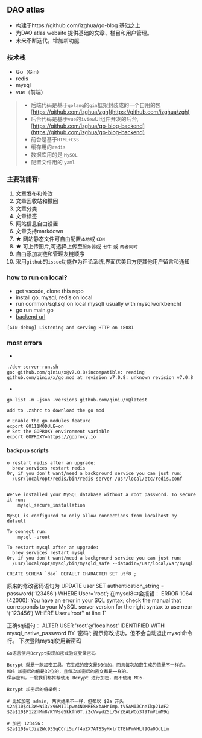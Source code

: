 ## DAO atlas
+ 构建于https://github.com/izghua/go-blog 基础之上
+ 为DAO atlas website 提供基础的文章、栏目和用户管理。
+ 未来不断迭代，增加新功能

### 技术栈
+ Go（Gin）
+ redis
+ mysql
+ vue（前端）
>   - 后端代码是基于`golang`的`gin`框架封装成的一个自用的包  [https://github.com/izghua/zgh](https://github.com/izghua/zgh)
>   - 后台代码是基于`vue`的`iview`UI组件开发的后台, [https://github.com/izghua/go-blog-backend](https://github.com/izghua/go-blog-backend)
>   - 前台是基于`HTML+CSS`
>   - 缓存用的`redis`
>   - 数据库用的是 `MySQL`
>   - 配置文件用的 `yaml`
> 
### 主要功能有:

1. 文章发布和修改
2. 文章回收站和撤回
3. 文章分类
4. 文章标签
5. 网站信息自由设置
6. 文章支持markdown
7. ★ 网站静态文件可自由配置`本地`或 `CDN`
8. ★ 可上传图片,可选择上传至`服务器`或 `七牛` 或 `两者同时`
9. 自由添加友链和管理友链顺序
10. 采用`github`的`issue`功能作为评论系统,界面优美且方便其他用户留言和通知

### how to run on local?
+ get vscode, clone this repo
+ install go, mysql, redis on local
+ run common/sql.sql on local mysql( usually with mysqlworkbench)
+ go run main.go
+ [backend url](http://127.0.0.1:8081/backend/login)
```
[GIN-debug] Listening and serving HTTP on :8081
```
### most errors
+ 
```
./dev-server-run.sh
go: github.com/qiniu/x@v7.0.8+incompatible: reading github.com/qiniu/x/go.mod at revision v7.0.8: unknown revision v7.0.8
```
+ 
```
go list -m -json -versions github.com/qiniu/x@latest
```

```
add to .zshrc to download the go mod

# Enable the go modules feature
export GO111MODULE=on
# Set the GOPROXY environment variable
export GOPROXY=https://goproxy.io
```

#### backpup scripts

```
o restart redis after an upgrade:
  brew services restart redis
Or, if you don't want/need a background service you can just run:
  /usr/local/opt/redis/bin/redis-server /usr/local/etc/redis.conf
```
```

We've installed your MySQL database without a root password. To secure it run:
    mysql_secure_installation

MySQL is configured to only allow connections from localhost by default

To connect run:
    mysql -uroot

To restart mysql after an upgrade:
  brew services restart mysql
Or, if you don't want/need a background service you can just run:
  /usr/local/opt/mysql/bin/mysqld_safe --datadir=/usr/local/var/mysql

```
```
CREATE SCHEMA `dao` DEFAULT CHARACTER SET utf8 ;
```
原来的修改密码语句为
UPDATE user SET authentication_string = password('123456') WHERE User='root';
在mysql8中会报错：
ERROR 1064 (42000): You have an error in your SQL syntax; check the manual that corresponds to your MySQL server version for the right syntax to use near ‘(‘123456’) WHERE User=‘root’’ at line 1`

正确sql语句：
ALTER USER 'root'@'localhost' IDENTIFIED WITH mysql_native_password BY '密码';
提示修改成功，但不会自动退出mysql命令行。
下次登陆mysql使用新密码

```
Go语言使用Bcrypt实现加密或验证登录密码

Bcrypt 就是一款加密工具，它生成的密文是60位的，而且每次加密生成的值是不一样的。
MD5 加密后的值是32位的，且每次加密后的密文都是一样的。
保存密码，一般我们都推荐使用 Bcrypt 进行加密，而不使用 MD5.

Bcrypt 加密后的值举例：

# 比如加密 admin, 两次结果不一样，但都以 $2a 开头
$2a$10$cL3WHWi3/x96MII1pwm4NOMRESxbAHnImp.tV5AMIJCneIkp2IAF2
$2a$10$P1zZnMm8/KYVseSkkfh0T.i2cVwydZ5L/5rZEALWCo3f9TmVLmM9q

# 加密 123456：
$2a$10$wtJie2Wc93SqCCri5u/f4uZX7ATSSyMxlrCTEkPmNHLl9Oa0QdLim
```